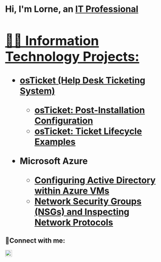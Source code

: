 <h1>Hi, I'm Lorne, an <a href="https://linkedin.com/in/Josh">IT Professional
<h2>👨‍💻 Information Technology Projects:</h2>

- <b>osTicket (Help Desk Ticketing System)</b>
  
  - [osTicket: Post-Installation Configuration](https://github.com/medic107/post-install-config)
  - [osTicket: Ticket Lifecycle Examples](https://github.com/medic107/ticket-lifecycle)
- <b>Microsoft Azure</b>
  - [Configuring  Active Directory within Azure VMs](https://github.com/medic107/configure-ad)
  - [Network Security Groups (NSGs) and Inspecting Network Protocols](https://github.com/joshmadakorcc/azure-network-protocols)

<h2>🤳Connect with me:</h2>


[<img align="left" alt="Josh | LinkedIn" width="22px" src="https://cdn.jsdelivr.net/npm/simple-icons@v3/icons/linkedin.svg" />][linkedin]

[linkedin]: https://linkedin.com/in/Josh
